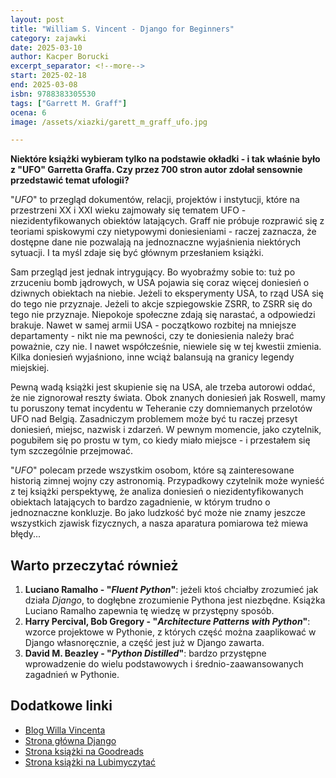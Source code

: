 ```yaml
---
layout: post
title: "William S. Vincent - Django for Beginners"
category: zajawki
date: 2025-03-10
author: Kacper Borucki
excerpt_separator: <!--more-->
start: 2025-02-18
end: 2025-03-08
isbn: 9788383305530
tags: ["Garrett M. Graff"]
ocena: 6
image: /assets/xiazki/garett_m_graff_ufo.jpg

---
```


**Niektóre książki wybieram tylko na podstawie okładki - i tak właśnie było z "UFO" Garretta Graffa. Czy przez 700 stron autor zdołał sensownie przedstawić temat ufologii?**

<!--more-->

"*UFO*" to przegląd dokumentów, relacji, projektów i instytucji, które na przestrzeni XX i XXI wieku zajmowały się tematem UFO - niezidentyfikowanych obiektów latających. Graff nie próbuje rozprawić się z teoriami spiskowymi czy nietypowymi doniesieniami - raczej zaznacza, że dostępne dane nie pozwalają na jednoznaczne wyjaśnienia niektórych sytuacji. I ta myśl zdaje się być głównym przesłaniem książki.

Sam przegląd jest jednak intrygujący. Bo wyobraźmy sobie to: tuż po zrzuceniu bomb jądrowych, w USA pojawia się coraz więcej doniesień o dziwnych obiektach na niebie. Jeżeli to eksperymenty USA, to rząd USA się do tego nie przyznaje. Jeżeli to akcje szpiegowskie ZSRR, to ZSRR się do tego nie przyznaje. Niepokoje społeczne zdają się narastać, a odpowiedzi brakuje. Nawet w samej armii USA - początkowo rozbitej na mniejsze departamenty - nikt nie ma pewności, czy te doniesienia należy brać poważnie, czy nie. I nawet współcześnie, niewiele się w tej kwestii zmienia. Kilka doniesień wyjaśniono, inne wciąż balansują na granicy legendy miejskiej.

Pewną wadą książki jest skupienie się na USA, ale trzeba autorowi oddać, że nie zignorował reszty świata. Obok znanych doniesień jak Roswell, mamy tu poruszony temat incydentu w Teheranie czy domniemanych przelotów UFO nad Belgią. Zasadniczym problemem może być tu raczej przesyt doniesień, miejsc, nazwisk i zdarzeń. W pewnym momencie, jako czytelnik, pogubiłem się po prostu w tym, co kiedy miało miejsce - i przestałem się tym szczególnie przejmować.

"*UFO*" polecam przede wszystkim osobom, które są zainteresowane historią zimnej wojny czy astronomią. Przypadkowy czytelnik może wynieść z tej książki perspektywę, że analiza doniesień o niezidentyfikowanych obiektach latających to bardzo zagadnienie, w którym trudno o jednoznaczne konkluzje. Bo jako ludzkość być może nie znamy jeszcze wszystkich zjawisk fizycznych, a nasza aparatura pomiarowa też miewa błędy...

## Warto przeczytać również

1. **Luciano Ramalho - "*Fluent Python*"**: jeżeli ktoś chciałby zrozumieć jak działa *Django*, to dogłębne zrozumienie Pythona jest niezbędne. Książka Luciano Ramalho zapewnia tę wiedzę w przystępny sposób.
2. **Harry Percival, Bob Gregory - "*Architecture Patterns with Python*"**: wzorce projektowe w Pythonie, z których część można zaaplikować w Django własnoręcznie, a część jest już w Django zawarta.
3. **David M. Beazley - "*Python Distilled*"**: bardzo przystępne wprowadzenie do wielu podstawowych i średnio-zaawansowanych zagadnień w Pythonie.

## Dodatkowe linki

- [Blog Willa Vincenta](https://wsvincent.com/)
- [Strona główna Django](https://www.djangoproject.com/)
- [Strona książki na Goodreads](https://www.goodreads.com/book/show/216357914-django-for-beginners-5th-edition)
- [Strona książki na Lubimyczytać](https://lubimyczytac.pl/ksiazka/5182382/django-for-beginners-5th-edition-build-modern-web-applications-with-python)

